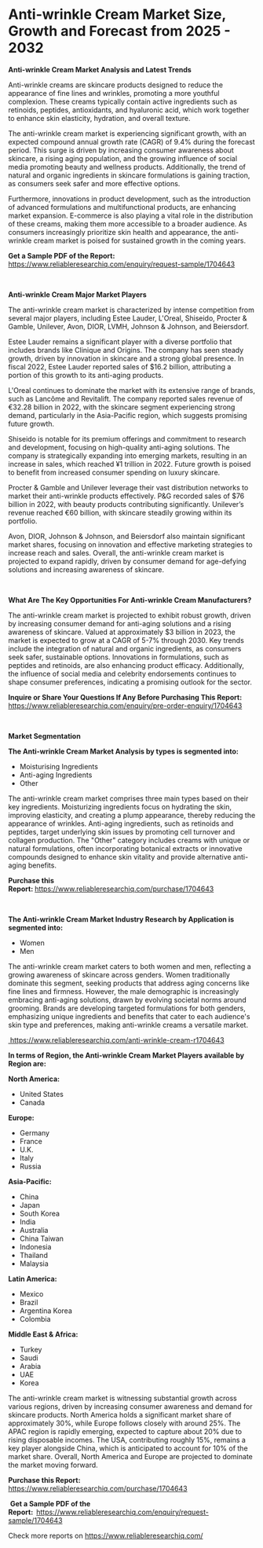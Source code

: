 <p><h1>Anti-wrinkle Cream Market Size, Growth and Forecast from 2025 - 2032</h1></p><p><strong>Anti-wrinkle Cream Market Analysis and Latest Trends</strong></p>
<p><p>Anti-wrinkle creams are skincare products designed to reduce the appearance of fine lines and wrinkles, promoting a more youthful complexion. These creams typically contain active ingredients such as retinoids, peptides, antioxidants, and hyaluronic acid, which work together to enhance skin elasticity, hydration, and overall texture.</p><p>The anti-wrinkle cream market is experiencing significant growth, with an expected compound annual growth rate (CAGR) of 9.4% during the forecast period. This surge is driven by increasing consumer awareness about skincare, a rising aging population, and the growing influence of social media promoting beauty and wellness products. Additionally, the trend of natural and organic ingredients in skincare formulations is gaining traction, as consumers seek safer and more effective options.</p><p>Furthermore, innovations in product development, such as the introduction of advanced formulations and multifunctional products, are enhancing market expansion. E-commerce is also playing a vital role in the distribution of these creams, making them more accessible to a broader audience. As consumers increasingly prioritize skin health and appearance, the anti-wrinkle cream market is poised for sustained growth in the coming years.</p></p>
<p><strong>Get a Sample PDF of the Report:&nbsp;</strong> <a href="https://www.reliableresearchiq.com/enquiry/request-sample/1704643?utm_campaign=1996&utm_medium=2&utm_source=Github&utm_content=ia&utm_term=09012025&utm_id=anti-wrinkle-cream">https://www.reliableresearchiq.com/enquiry/request-sample/1704643</a></p>
<p>&nbsp;</p>
<p><strong>Anti-wrinkle Cream Major Market Players</strong></p>
<p><p>The anti-wrinkle cream market is characterized by intense competition from several major players, including Estee Lauder, L'Oreal, Shiseido, Procter & Gamble, Unilever, Avon, DIOR, LVMH, Johnson & Johnson, and Beiersdorf. </p><p>Estee Lauder remains a significant player with a diverse portfolio that includes brands like Clinique and Origins. The company has seen steady growth, driven by innovation in skincare and a strong global presence. In fiscal 2022, Estee Lauder reported sales of $16.2 billion, attributing a portion of this growth to its anti-aging products.</p><p>L'Oreal continues to dominate the market with its extensive range of brands, such as Lancôme and Revitalift. The company reported sales revenue of €32.28 billion in 2022, with the skincare segment experiencing strong demand, particularly in the Asia-Pacific region, which suggests promising future growth.</p><p>Shiseido is notable for its premium offerings and commitment to research and development, focusing on high-quality anti-aging solutions. The company is strategically expanding into emerging markets, resulting in an increase in sales, which reached ¥1 trillion in 2022. Future growth is poised to benefit from increased consumer spending on luxury skincare.</p><p>Procter & Gamble and Unilever leverage their vast distribution networks to market their anti-wrinkle products effectively. P&G recorded sales of $76 billion in 2022, with beauty products contributing significantly. Unilever’s revenue reached €60 billion, with skincare steadily growing within its portfolio.</p><p>Avon, DIOR, Johnson & Johnson, and Beiersdorf also maintain significant market shares, focusing on innovation and effective marketing strategies to increase reach and sales. Overall, the anti-wrinkle cream market is projected to expand rapidly, driven by consumer demand for age-defying solutions and increasing awareness of skincare.</p></p>
<p>&nbsp;</p>
<p><strong>What Are The Key Opportunities For Anti-wrinkle Cream Manufacturers?</strong></p>
<p><p>The anti-wrinkle cream market is projected to exhibit robust growth, driven by increasing consumer demand for anti-aging solutions and a rising awareness of skincare. Valued at approximately $3 billion in 2023, the market is expected to grow at a CAGR of 5-7% through 2030. Key trends include the integration of natural and organic ingredients, as consumers seek safer, sustainable options. Innovations in formulations, such as peptides and retinoids, are also enhancing product efficacy. Additionally, the influence of social media and celebrity endorsements continues to shape consumer preferences, indicating a promising outlook for the sector.</p></p>
<p><strong>Inquire or Share Your Questions If Any Before Purchasing This Report:</strong> <a href="https://www.reliableresearchiq.com/enquiry/pre-order-enquiry/1704643?utm_campaign=1996&utm_medium=2&utm_source=Github&utm_content=ia&utm_term=09012025&utm_id=anti-wrinkle-cream">https://www.reliableresearchiq.com/enquiry/pre-order-enquiry/1704643</a></p>
<p>&nbsp;</p>
<p><strong>Market Segmentation</strong></p>
<p><strong>The Anti-wrinkle Cream Market Analysis by types is segmented into:</strong></p>
<p><ul><li>Moisturising Ingredients</li><li>Anti-aging Ingredients</li><li>Other</li></ul></p>
<p><p>The anti-wrinkle cream market comprises three main types based on their key ingredients. Moisturizing ingredients focus on hydrating the skin, improving elasticity, and creating a plump appearance, thereby reducing the appearance of wrinkles. Anti-aging ingredients, such as retinoids and peptides, target underlying skin issues by promoting cell turnover and collagen production. The "Other" category includes creams with unique or natural formulations, often incorporating botanical extracts or innovative compounds designed to enhance skin vitality and provide alternative anti-aging benefits.</p></p>
<p><strong>Purchase this Report:&nbsp;</strong><a href="https://www.reliableresearchiq.com/purchase/1704643?utm_campaign=1996&utm_medium=2&utm_source=Github&utm_content=ia&utm_term=09012025&utm_id=anti-wrinkle-cream">https://www.reliableresearchiq.com/purchase/1704643</a></p>
<p>&nbsp;</p>
<p><strong>The Anti-wrinkle Cream Market Industry Research by Application is segmented into:</strong></p>
<p><ul><li>Women</li><li>Men</li></ul></p>
<p><p>The anti-wrinkle cream market caters to both women and men, reflecting a growing awareness of skincare across genders. Women traditionally dominate this segment, seeking products that address aging concerns like fine lines and firmness. However, the male demographic is increasingly embracing anti-aging solutions, drawn by evolving societal norms around grooming. Brands are developing targeted formulations for both genders, emphasizing unique ingredients and benefits that cater to each audience's skin type and preferences, making anti-wrinkle creams a versatile market.</p></p>
<p><a href="https://www.reliableresearchiq.com/anti-wrinkle-cream-r1704643?utm_campaign=1996&utm_medium=2&utm_source=Github&utm_content=ia&utm_term=09012025&utm_id=anti-wrinkle-cream">&nbsp;https://www.reliableresearchiq.com/anti-wrinkle-cream-r1704643</a></p>
<p><strong>In terms of Region, the Anti-wrinkle Cream Market Players available by Region are:</strong></p>
<p>
    <p> <strong> North America: </strong>
        <ul>
            <li>United States</li>
            <li>Canada</li>
        </ul>
        </p> 
    <p> <strong> Europe: </strong>
        <ul>
            <li>Germany</li>
            <li>France</li>
            <li>U.K.</li>
            <li>Italy</li>
            <li>Russia</li>
        </ul>
        </p> 
    <p> <strong> Asia-Pacific: </strong>
        <ul>
            <li>China</li>
            <li>Japan</li>
            <li>South Korea</li>
            <li>India</li>
            <li>Australia</li>
            <li>China Taiwan</li>
            <li>Indonesia</li>
            <li>Thailand</li>
            <li>Malaysia</li>
        </ul>
        </p> 
    <p> <strong> Latin America: </strong>
        <ul>
            <li>Mexico</li>
            <li>Brazil</li>
            <li>Argentina Korea</li>
            <li>Colombia</li>
        </ul>
        </p> 
    <p> <strong> Middle East & Africa: </strong>
        <ul>
            <li>Turkey</li>
            <li>Saudi</li>
            <li>Arabia</li>
            <li>UAE</li>
            <li>Korea</li>
        </ul>
    </p>
    </p>
<p><p>The anti-wrinkle cream market is witnessing substantial growth across various regions, driven by increasing consumer awareness and demand for skincare products. North America holds a significant market share of approximately 30%, while Europe follows closely with around 25%. The APAC region is rapidly emerging, expected to capture about 20% due to rising disposable incomes. The USA, contributing roughly 15%, remains a key player alongside China, which is anticipated to account for 10% of the market share. Overall, North America and Europe are projected to dominate the market moving forward.</p></p>
<p><strong>Purchase this Report: </strong><a href="https://www.reliableresearchiq.com/purchase/1704643?utm_campaign=1996&utm_medium=2&utm_source=Github&utm_content=ia&utm_term=09012025&utm_id=anti-wrinkle-cream">https://www.reliableresearchiq.com/purchase/1704643</a></p>
<p>&nbsp;<strong>Get a Sample PDF of the Report:&nbsp;&nbsp;</strong><a href="https://www.reliableresearchiq.com/enquiry/request-sample/1704643?utm_campaign=1996&utm_medium=2&utm_source=Github&utm_content=ia&utm_term=09012025&utm_id=anti-wrinkle-cream">https://www.reliableresearchiq.com/enquiry/request-sample/1704643</a></p>
<p><strong></strong></p>
<p>Check more reports on <a href="https://www.reliableresearchiq.com/?utm_campaign=1996&utm_medium=2&utm_source=Github&utm_content=ia&utm_term=09012025&utm_id=anti-wrinkle-cream">https://www.reliableresearchiq.com/</a></p>
